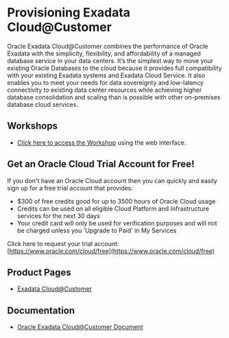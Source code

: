 # Provisioning Exadata Cloud@Customer

Oracle Exadata Cloud@Customer combines the performance of Oracle Exadata with the simplicity, flexibility, and affordability of a managed database service in your data centers. It’s the simplest way to move your existing Oracle Databases to the cloud because it provides full compatibility with your existing Exadata systems and Exadata Cloud Service. It also enables you to meet your needs for data sovereignty and low-latency connectivity to existing data center resources while achieving higher database consolidation and scaling than is possible with other on-premises database cloud services. 

## Workshops
- [Click here to access the Workshop](https://minqiaowang.github.io/exacc-provision/freetier/index.html) using the web interface.


## Get an Oracle Cloud Trial Account for Free!
If you don't have an Oracle Cloud account then you can quickly and easily sign up for a free trial account that provides:
- $300 of free credits good for up to 3500 hours of Oracle Cloud usage
- Credits can be used on all eligible Cloud Platform and Infrastructure services for the next 30 days
- Your credit card will only be used for verification purposes and will not be charged unless you 'Upgrade to Paid' in My Services

Click here to request your trial account: [https://www.oracle.com/cloud/free](https://www.oracle.com/cloud/free)


## Product Pages
- [Exadata Cloud@Customer](https://www.oracle.com/cloud/cloud-at-customer/)

## Documentation
- [Oracle Exadata Cloud@Customer Document](https://docs.cloud.oracle.com/en-us/iaas/exadata/index.html)


